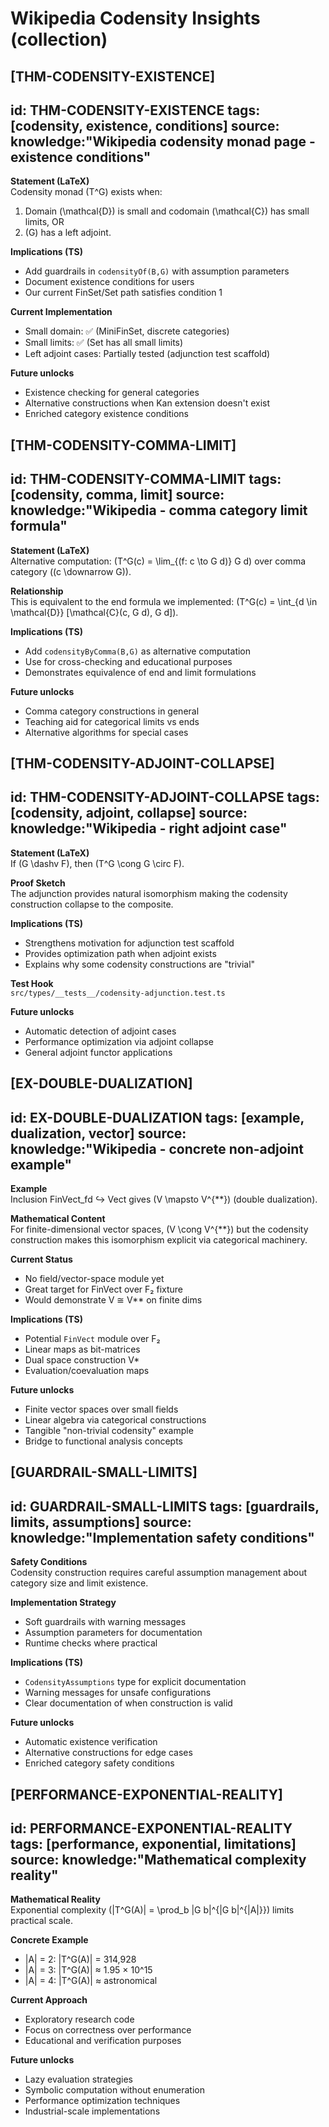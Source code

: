 # Wikipedia Codensity Insights (collection)

## [THM-CODENSITY-EXISTENCE]
id: THM-CODENSITY-EXISTENCE
tags: [codensity, existence, conditions]
source: knowledge:"Wikipedia codensity monad page - existence conditions"
---
**Statement (LaTeX)**  
Codensity monad \(T^G\) exists when:
1. Domain \(\mathcal{D}\) is small and codomain \(\mathcal{C}\) has small limits, OR
2. \(G\) has a left adjoint.

**Implications (TS)**  
- Add guardrails in `codensityOf(B,G)` with assumption parameters
- Document existence conditions for users
- Our current FinSet/Set path satisfies condition 1

**Current Implementation**  
- Small domain: ✅ (MiniFinSet, discrete categories)
- Small limits: ✅ (Set has all small limits)
- Left adjoint cases: Partially tested (adjunction test scaffold)

**Future unlocks**  
- Existence checking for general categories
- Alternative constructions when Kan extension doesn't exist
- Enriched category existence conditions

## [THM-CODENSITY-COMMA-LIMIT]
id: THM-CODENSITY-COMMA-LIMIT
tags: [codensity, comma, limit]
source: knowledge:"Wikipedia - comma category limit formula"
---
**Statement (LaTeX)**  
Alternative computation: \(T^G(c) = \lim_{(f: c \to G d)} G d\) over comma category \((c \downarrow G)\).

**Relationship**  
This is equivalent to the end formula we implemented: \(T^G(c) = \int_{d \in \mathcal{D}} [\mathcal{C}(c, G d), G d]\).

**Implications (TS)**  
- Add `codensityByComma(B,G)` as alternative computation
- Use for cross-checking and educational purposes
- Demonstrates equivalence of end and limit formulations

**Future unlocks**  
- Comma category constructions in general
- Teaching aid for categorical limits vs ends
- Alternative algorithms for special cases

## [THM-CODENSITY-ADJOINT-COLLAPSE]
id: THM-CODENSITY-ADJOINT-COLLAPSE
tags: [codensity, adjoint, collapse]
source: knowledge:"Wikipedia - right adjoint case"
---
**Statement (LaTeX)**  
If \(G \dashv F\), then \(T^G \cong G \circ F\).

**Proof Sketch**  
The adjunction provides natural isomorphism making the codensity construction collapse to the composite.

**Implications (TS)**  
- Strengthens motivation for adjunction test scaffold
- Provides optimization path when adjoint exists
- Explains why some codensity constructions are "trivial"

**Test Hook**  
`src/types/__tests__/codensity-adjunction.test.ts`

**Future unlocks**  
- Automatic detection of adjoint cases
- Performance optimization via adjoint collapse
- General adjoint functor applications

## [EX-DOUBLE-DUALIZATION]
id: EX-DOUBLE-DUALIZATION
tags: [example, dualization, vector]
source: knowledge:"Wikipedia - concrete non-adjoint example"
---
**Example**  
Inclusion FinVect_fd ↪ Vect gives \(V \mapsto V^{**}\) (double dualization).

**Mathematical Content**  
For finite-dimensional vector spaces, \(V \cong V^{**}\) but the codensity construction makes this isomorphism explicit via categorical machinery.

**Current Status**  
- No field/vector-space module yet
- Great target for FinVect over F₂ fixture
- Would demonstrate V ≅ V** on finite dims

**Implications (TS)**  
- Potential `FinVect` module over F₂
- Linear maps as bit-matrices
- Dual space construction V*
- Evaluation/coevaluation maps

**Future unlocks**  
- Finite vector spaces over small fields
- Linear algebra via categorical constructions
- Tangible "non-trivial codensity" example
- Bridge to functional analysis concepts

## [GUARDRAIL-SMALL-LIMITS]
id: GUARDRAIL-SMALL-LIMITS
tags: [guardrails, limits, assumptions]
source: knowledge:"Implementation safety conditions"
---
**Safety Conditions**  
Codensity construction requires careful assumption management about category size and limit existence.

**Implementation Strategy**  
- Soft guardrails with warning messages
- Assumption parameters for documentation
- Runtime checks where practical

**Implications (TS)**  
- `CodensityAssumptions` type for explicit documentation
- Warning messages for unsafe configurations
- Clear documentation of when construction is valid

**Future unlocks**  
- Automatic existence verification
- Alternative constructions for edge cases
- Enriched category safety conditions

## [PERFORMANCE-EXPONENTIAL-REALITY]
id: PERFORMANCE-EXPONENTIAL-REALITY
tags: [performance, exponential, limitations]
source: knowledge:"Mathematical complexity reality"
---
**Mathematical Reality**  
Exponential complexity \(|T^G(A)| = \prod_b |G b|^{|G b|^{|A|}}\) limits practical scale.

**Concrete Example**  
- |A| = 2: |T^G(A)| = 314,928
- |A| = 3: |T^G(A)| ≈ 1.95 × 10^15
- |A| = 4: |T^G(A)| ≈ astronomical

**Current Approach**  
- Exploratory research code
- Focus on correctness over performance
- Educational and verification purposes

**Future unlocks**  
- Lazy evaluation strategies
- Symbolic computation without enumeration
- Performance optimization techniques
- Industrial-scale implementations